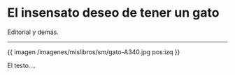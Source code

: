 # El insensato deseo de tener un gato
Editorial y demás. 


---


{{ imagen /imagenes/mislibros/sm/gato-A340.jpg pos:izq }}

El testo....
